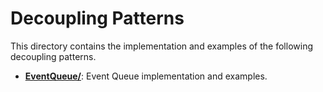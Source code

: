 # Decoupling Patterns

This directory contains the implementation and examples of the following decoupling patterns.

* [**EventQueue/**](./EventQueue): Event Queue implementation and examples.
